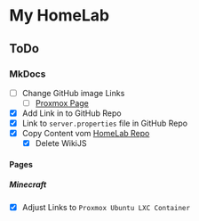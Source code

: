 # My HomeLab

## ToDo

### MkDocs
- [ ] Change GitHub image Links
    - [ ]  [Proxmox Page](Proxmox/proxmox.md)
- [x] Add Link in to GitHub Repo
- [x] Link to `server.properties` file in GitHub Repo
- [x] Copy Content vom [HomeLab Repo](https://github.com/GSB-Deleven/HomeLab)
    - [x] Delete WikiJS
#### Pages
##### Minecraft
- [x] Adjust Links to `Proxmox Ubuntu LXC Container`